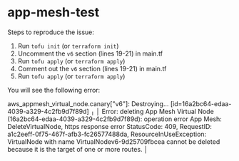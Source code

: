 # app-mesh-test

Steps to reproduce the issue:
1. Run `tofu init` (or `terraform init`)
2. Uncomment the `v6` section (lines 19-21) in main.tf
3. Run `tofu apply` (or `terraform apply`)
4. Comment out the `v6` section (lines 19-21) in main.tf
5. Run `tofu apply` (or `terraform apply`)

You will see the following error:


aws_appmesh_virtual_node.canary["v6"]: Destroying... [id=16a2bc64-edaa-4039-a329-4c2fb9d7f89d]
╷
│ Error: deleting App Mesh Virtual Node (16a2bc64-edaa-4039-a329-4c2fb9d7f89d): operation error App Mesh: DeleteVirtualNode, https response error StatusCode: 409, RequestID: a1c2eeff-0f75-467f-afb3-fc26577488da, ResourceInUseException: VirtualNode with name VirtualNodev6-9d25709fbcea cannot be deleted because it is the target of one or more routes.
│
